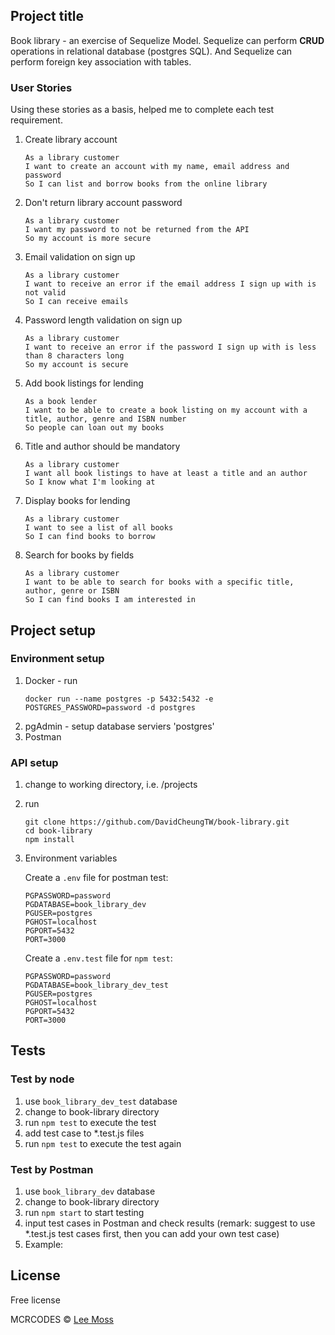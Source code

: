 ## Project title

Book library - an exercise of Sequelize Model. Sequelize can perform **CRUD** operations in relational database (postgres SQL). And Sequelize can perform foreign key association with tables.

### User Stories

Using these stories as a basis, helped me to complete each test requirement.

1. Create library account

   ```
   As a library customer
   I want to create an account with my name, email address and password
   So I can list and borrow books from the online library
   ```

2. Don't return library account password

   ```
   As a library customer
   I want my password to not be returned from the API
   So my account is more secure
   ```

3. Email validation on sign up

   ```
   As a library customer
   I want to receive an error if the email address I sign up with is not valid
   So I can receive emails
   ```

4. Password length validation on sign up

   ```
   As a library customer
   I want to receive an error if the password I sign up with is less than 8 characters long
   So my account is secure
   ```

5. Add book listings for lending

   ```
   As a book lender
   I want to be able to create a book listing on my account with a title, author, genre and ISBN number
   So people can loan out my books
   ```

6. Title and author should be mandatory

   ```
   As a library customer
   I want all book listings to have at least a title and an author
   So I know what I'm looking at
   ```

7. Display books for lending

   ```
   As a library customer
   I want to see a list of all books
   So I can find books to borrow
   ```

8. Search for books by fields

   ```
   As a library customer
   I want to be able to search for books with a specific title, author, genre or ISBN
   So I can find books I am interested in
   ```

## Project setup

### Environment setup

1. Docker - run
   ```
   docker run --name postgres -p 5432:5432 -e POSTGRES_PASSWORD=password -d postgres
   ```
2. pgAdmin - setup database serviers 'postgres'
3. Postman

### API setup

1. change to working directory, i.e. /projects
2. run
   ```
   git clone https://github.com/DavidCheungTW/book-library.git
   cd book-library
   npm install
   ```
3. Environment variables

   Create a `.env` file for postman test:

   ```
   PGPASSWORD=password
   PGDATABASE=book_library_dev
   PGUSER=postgres
   PGHOST=localhost
   PGPORT=5432
   PORT=3000
   ```

   Create a `.env.test` file for `npm test`:

   ```
   PGPASSWORD=password
   PGDATABASE=book_library_dev_test
   PGUSER=postgres
   PGHOST=localhost
   PGPORT=5432
   PORT=3000
   ```

## Tests

### Test by node

1. use `book_library_dev_test` database
2. change to book-library directory
3. run `npm test` to execute the test
4. add test case to \*.test.js files
5. run `npm test` to execute the test again

### Test by Postman

1. use `book_library_dev` database
2. change to book-library directory
3. run `npm start` to start testing
4. input test cases in Postman and check results (remark: suggest to use \*.test.js test cases first, then you can add your own test case)
5. Example:

## License

Free license

MCRCODES © [Lee Moss]()
